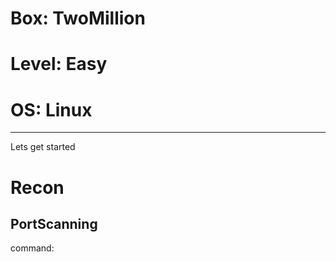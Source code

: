 # Box: TwoMillion
# Level: Easy
# OS: Linux
<hr>

Lets get started 

# Recon

## PortScanning

command:
